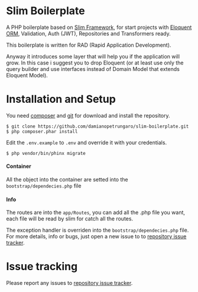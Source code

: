 # Slim Boilerplate
A PHP boilerplate based on [Slim Framework](http://www.slimframework.com/), for start projects with [Eloquent ORM](https://laravel.com/docs/5.2/eloquent), Validation, Auth (JWT), Repositories and Transformers ready.

This boilerplate is written for RAD (Rapid Application Development).

Anyway it introduces some layer that will help you if the application will grow.
In this case i suggest you to drop Eloquent (or at least use only the query builder and use interfaces instead of Domain Model that extends Eloquent Model).

# Installation and Setup
You need [composer](http://getcomposer.org) and [git](https://git-scm.com/) for download and install the repository.

```shell
$ git clone https://github.com/damianopetrungaro/slim-boilerplate.git
$ php composer.phar install
```
Edit the `.env.example` to `.env` and override it with your credentials.
```shell
$ php vendor/bin/phinx migrate
```
#### Container
All the object into the container are setted into the `bootstrap/dependecies.php` file

#### Info
The routes are into the `app/Routes`, you can add all the .php file you want, each file will be read by slim for catch all the routes.

The exception handler is overriden into the `bootstrap/dependecies.php` file.
For more details, info or bugs, just open a  new issue to to [repository issue tracker](https://github.com/damianopetrungaro/slim-boilerplate/issues).


# Issue tracking
Please report any issues to [repository issue tracker](https://github.com/damianopetrungaro/slim-boilerplate/issues).
